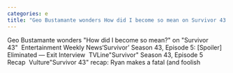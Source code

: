 ```yaml
---
categories: e
title: "Geo Bustamante wonders How did I become so mean on Survivor 43  Entertainment Weekly News"
---
```

Geo Bustamante wonders "How did I become so mean?" on "Survivor 43"&nbsp;&nbsp;Entertainment Weekly News‘Survivor’ Season 43, Episode 5: [Spoiler] Eliminated — Exit Interview&nbsp;&nbsp;TVLine"Survivor" Season 43, Episode 5 Recap&nbsp;&nbsp;Vulture"Survivor 43" recap: Ryan makes a fatal (and foolish